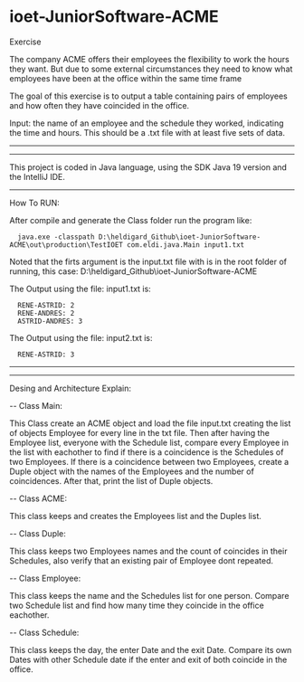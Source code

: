 # ioet-JuniorSoftware-ACME

Exercise

The company ACME offers their employees the flexibility to work the hours they want. But due to some external circumstances they need to know what employees have been at the office within the same time frame

The goal of this exercise is to output a table containing pairs of employees and how often they have coincided in the office.

Input: the name of an employee and the schedule they worked, indicating the time and hours. This should be a .txt file with at least five sets of data.

----------------------------------------------------------------------
----------------------------------------------------------------------

This project is coded in Java language, using the SDK Java 19 version and the IntelliJ IDE.

----------------------------------------------------------------------

How To RUN:

After compile and generate the Class folder run the program like:
```
  java.exe -classpath D:\heldigard_Github\ioet-JuniorSoftware-ACME\out\production\TestIOET com.eldi.java.Main input1.txt
```
Noted that the firts argument is the input.txt file with is in the root folder of running, this case: D:\heldigard_Github\ioet-JuniorSoftware-ACME

The Output using the file: input1.txt is:
```
  RENE-ASTRID: 2
  RENE-ANDRES: 2
  ASTRID-ANDRES: 3
```
The Output using the file: input2.txt is:
```
  RENE-ASTRID: 3
```
--------------------------------------------------------------------
--------------------------------------------------------------------

Desing and Architecture Explain:

-- Class Main: 

This Class create an ACME object and load the file input.txt creating the list of objects Employee for every line in the txt file. 
Then after having the Employee list, everyone with the Schedule list, compare every Employee in the list with eachother to find if there is a coincidence is the 
Schedules of two Employees. If there is a coincidence between two Employees, create a Duple object with the names of the Employees and the number of coincidences. After that, print the list of Duple objects.


-- Class ACME:

This class keeps and creates the Employees list and the Duples list.


-- Class Duple:

This class keeps two Employees names and the count of coincides in their Schedules, also verify that an existing pair of Employee dont repeated.


-- Class Employee:

This class keeps the name and the Schedules list for one person. Compare two Schedule list and find how many time they coincide in the office eachother.


-- Class Schedule:

This class keeps the day, the enter Date and the exit Date. Compare its own Dates with other Schedule date if the enter and exit of both coincide in the office.

